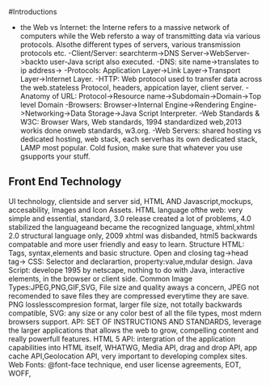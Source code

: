#Introductions
- the Web vs Internet: the Interne refers to a massive network of computers while the Web refersto a way of transmitting data via various protocols. Alsothe different types of servers, various transmission protocols etc.
-Client/Server: searchterm->DNS Server->WebServer->backto user-Java script also executed.
-DNS: site name->translates to ip address->
-Protocols: Application Layer->Link Layer->Transport Layer->Internet Layer.
-HTTP: Web protocol used to transfer data across the web.stateless Protocol, headers, appication layer, client server. 
-Anatomy of URL: Protocol->Resource name->Subdomain->Domain->Top level Domain
-Browsers: Browser->Internal Engine->Rendering Engine->Networking->Data Storage->Java Script Interpreter.
-Web Standards & W3C: Browser Wars, Web standards, 1994 standardized web,2013 workis done onweb standards, w3.org.
-Web Servers: shared hosting vs dedicated hosting, web stack, each serverhas its own dedicated stack, LAMP most popular. Cold fusion, make sure that whatever you use gsupports your stuff.
## Front End Technology
UI technology, clientside and server sid, HTML AND Javascript,mockups, accesability, Images and Icon Assets.
HTML language ofthe web: very simple and essential, standard, 3.0 release created a lot of problems, 4.0 stabilized the languageand became the recognized language, xhtml,xhtml 2.0 structural language only, 2009 xhtml was disbanded, html5 backwards compatable and more user friendly and easy to learn.
Structure HTML: Tags, syntax,elements and basic structure. Open and closing tag->head tag->
CSS: Selector and declarartion, property:value,mdular design.
Java Script: develope 1995 by netscape, nothing to do with Java, interactive elements, in the browser or client side.
Common Image Types:JPEG,PNG,GIF,SVG, File size and quality aways a concern, JPEG not recomended to save files they are compressed everytime they are save. PNG losslesscompresion format, larger file size, not totally backwards compatible, SVG: any size or any color best of all the file types, most mdern browsers support.
API: SET OF INSTRUCTIONS AND STANDARDS, leverage the larger applications that allows the web to grow, compelling content and really powerfull features. 
HTML 5 API: intergration of the application capabilities into HTML itself, WHATWG, Media API, drag and drop API, app cache API,Geolocation API, very important to developing complex sites.
Web Fonts: @font-face technique, end user license agreements, EOT, WOFF, 
